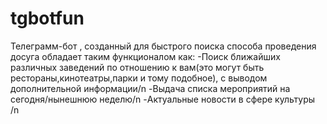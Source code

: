 # tgbotfun
Телеграмм-бот , созданный для быстрого поиска способа проведения досуга
обладает таким функционалом как: 
-Поиск ближайших различных заведений по отношению к вам(это могут быть рестораны,кинотеатры,парки и тому подобное), с выводом дополнительной информации/n 
-Выдача списка мероприятий на сегодня/нынешнюю неделю/n
-Актуальные новости в сфере культуры /n

